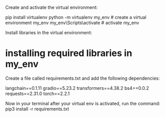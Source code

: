 Create and activate the virtual environment:

pip install virtualenv
python -m virtualenv my_env # create a virtual environment my_env
my_env\Scripts\activate # activate my_env

Install libraries in the virtual environment:

# installing required libraries in my_env

Create a file called requirements.txt and add the following dependencies:

langchain==0.1.11
gradio==5.23.2
transformers==4.38.2
bs4==0.0.2
requests==2.31.0
torch==2.2.1

Now in your terminal after your virtual env is activated, run the command:
pip3 install -r requirements.txt
